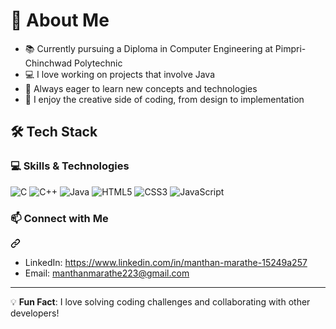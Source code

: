 # 👋 About Me
- 📚  Currently pursuing a Diploma in Computer Engineering at Pimpri-Chinchwad Polytechnic
- 💻 I love working on projects that involve Java
- 🌱 Always eager to learn new concepts and technologies
- 🎨 I enjoy the creative side of coding, from design to implementation

## 🛠 Tech Stack  <h3 class="heading-element" dir="auto">💻 Skills &amp; Technologies</h3>
![C](https://img.shields.io/badge/-C-A8B9CC?style=for-the-badge&logo=c&logoColor=white)
![C++](https://img.shields.io/badge/-C++-00599C?style=for-the-badge&logo=c%2B%2B&logoColor=white)
![Java](https://img.shields.io/badge/-Java-007396?style=for-the-badge&logo=java&logoColor=white)
![HTML5](https://img.shields.io/badge/-HTML5-E34F26?style=for-the-badge&logo=html5&logoColor=white)
![CSS3](https://img.shields.io/badge/-CSS3-1572B6?style=for-the-badge&logo=css3&logoColor=white)
![JavaScript](https://img.shields.io/badge/-JavaScript-F7DF1E?style=for-the-badge&logo=javascript&logoColor=black)

<div class="markdown-heading" dir="auto"><h3 class="heading-element" dir="auto">📫 Connect with Me</h3><a id="user-content--connect-with-me" class="anchor" aria-label="Permalink: 📫 Connect with Me" href="#-connect-with-me"><svg class="octicon octicon-link" viewBox="0 0 16 16" version="1.1" width="16" height="16" aria-hidden="true"><path d="m7.775 3.275 1.25-1.25a3.5 3.5 0 1 1 4.95 4.95l-2.5 2.5a3.5 3.5 0 0 1-4.95 0 .751.751 0 0 1 .018-1.042.751.751 0 0 1 1.042-.018 1.998 1.998 0 0 0 2.83 0l2.5-2.5a2.002 2.002 0 0 0-2.83-2.83l-1.25 1.25a.751.751 0 0 1-1.042-.018.751.751 0 0 1-.018-1.042Zm-4.69 9.64a1.998 1.998 0 0 0 2.83 0l1.25-1.25a.751.751 0 0 1 1.042.018.751.751 0 0 1 .018 1.042l-1.25 1.25a3.5 3.5 0 1 1-4.95-4.95l2.5-2.5a3.5 3.5 0 0 1 4.95 0 .751.751 0 0 1-.018 1.042.751.751 0 0 1-1.042.018 1.998 1.998 0 0 0-2.83 0l-2.5 2.5a1.998 1.998 0 0 0 0 2.83Z"></path></svg></a></div>

<ul dir="auto">
<li>LinkedIn: <a href="https://www.linkedin.com/in/manthan-marathe-15249a257" rel="nofollow">https://www.linkedin.com/in/manthan-marathe-15249a257</a></li>
<li>Email: <a href="mailto:manthanmarathe223@gmail.com">manthanmarathe223@gmail.com</a></li>
</ul>

<hr>
<p dir="auto">💡 <strong>Fun Fact</strong>: I love solving coding challenges and collaborating with other developers!</p>
